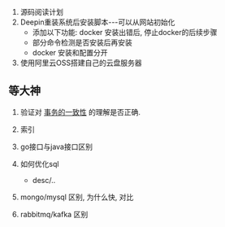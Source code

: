 1. 源码阅读计划
2. Deepin重装系统后安装脚本---可以从网站初始化
    - 添加以下功能: docker 安装出错后, 停止docker的后续步骤
    - 部分命令检测是否安装后再安装
    - docker 安装和配置分开
3. 使用阿里云OSS搭建自己的云盘服务器

## 等大神
1. 验证对 [事务的一致性](/application/database/basics/transaction.md#一致性) 的理解是否正确.

1. 索引
2. go接口与java接口区别
3. 如何优化sql
    - desc/..
4. mongo/mysql 区别, 为什么快, 对比
5. rabbitmq/kafka 区别

